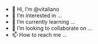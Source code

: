 - 👋 Hi, I’m @vitaliano
- 👀 I’m interested in ...
- 🌱 I’m currently learning ...
- 💞️ I’m looking to collaborate on ...
- 📫 How to reach me ...

<!---
vitaliano/vitaliano is a ✨ special ✨ repository because its `README.md` (this file) appears on your GitHub profile.
You can click the Preview link to take a look at your changes.
--->
